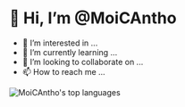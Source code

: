 <h1>👋 Hi, I’m @MoiCAntho</h1>

- 👀 I’m interested in ...
- 🌱 I’m currently learning ...
- 💞️ I’m looking to collaborate on ...
- 📫 How to reach me ...

<img align="center" alt="MoiCAntho's top languages" src="https://github-readme-stats.vercel.app/api/top-langs/?username=MoiCAntho&theme=tokyonight">




<!---
MoiCAntho/MoiCAntho is a ✨ special ✨ repository because its `README.md` (this file) appears on your GitHub profile.
You can click the Preview link to take a look at your changes.

https://github-readme-stats.vercel.app/api/wakatime?username=MoiCAntho&layout=compact&theme=dark"
[![Top Langs](https://github-readme-stats.vercel.app/api/top-langs/?username=MoiCAntho&theme=tokyonight)]
--->
